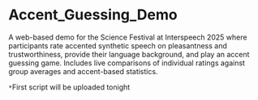 # Accent_Guessing_Demo
A web-based demo for the Science Festival at Interspeech 2025 where participants rate accented synthetic speech on pleasantness and trustworthiness, provide their language background, and play an accent guessing game. Includes live comparisons of individual ratings against group averages and accent-based statistics.

``*``First script will be uploaded tonight
